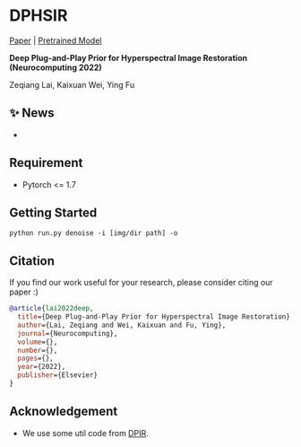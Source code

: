 # DPHSIR

[Paper]() | [Pretrained Model]()

**Deep Plug-and-Play Prior for Hyperspectral Image Restoration (Neurocomputing 2022)**

Zeqiang Lai, Kaixuan Wei, Ying Fu

## :sparkles: News

-

## Requirement

- Pytorch <= 1.7

## Getting Started

```shell
python run.py denoise -i [img/dir path] -o 
```

## Citation

If you find our work useful for your research, please consider citing our paper :)

```bibtex
@article{lai2022deep,
  title={Deep Plug-and-Play Prior for Hyperspectral Image Restoration},
  author={Lai, Zeqiang and Wei, Kaixuan and Fu, Ying},
  journal={Neurocomputing},
  volume={},
  number={},
  pages={},
  year={2022},
  publisher={Elsevier}
}
```

## Acknowledgement

- We use some util code from [DPIR](https://github.com/cszn/DPIR).

